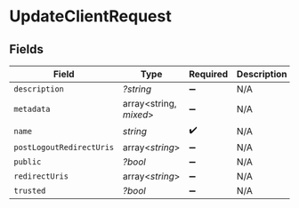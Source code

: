 # UpdateClientRequest


## Fields

| Field                    | Type                     | Required                 | Description              |
| ------------------------ | ------------------------ | ------------------------ | ------------------------ |
| `description`            | *?string*                | :heavy_minus_sign:       | N/A                      |
| `metadata`               | array<string, *mixed*>   | :heavy_minus_sign:       | N/A                      |
| `name`                   | *string*                 | :heavy_check_mark:       | N/A                      |
| `postLogoutRedirectUris` | array<*string*>          | :heavy_minus_sign:       | N/A                      |
| `public`                 | *?bool*                  | :heavy_minus_sign:       | N/A                      |
| `redirectUris`           | array<*string*>          | :heavy_minus_sign:       | N/A                      |
| `trusted`                | *?bool*                  | :heavy_minus_sign:       | N/A                      |